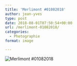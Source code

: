 ```yaml
---
title: 'Merlimont #01082018'
author: jean-yves
type: post
date: 2018-08-01T07:50:54+00:00
url: /merlimont-01082018/
categories:
  - Photographie
format: image

---
```

![Merlimont #01082018](./img_0055.jpg)